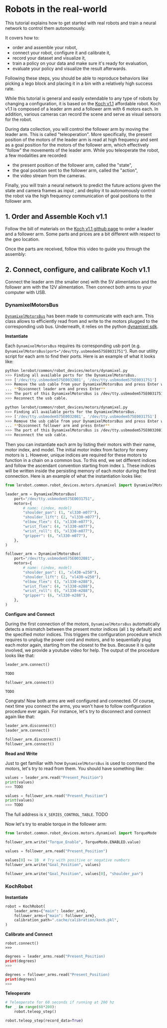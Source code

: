 # Robots in the real-world

This tutorial explains how to get started with real robots and train a neural network to control them autonomously.

It covers how to:
- order and assemble your robot,
- connect your robot, configure it and calibrate it,
- record your dataset and visualize it,
- train a policy on your data and make sure it's ready for evaluation,
- evaluate your policy and visualize the result afterwards.

Following these steps, you should be able to reproduce behaviors like picking a lego block and placing it in a bin with a relatively high success rate.

While this tutorial is general and easily extendable to any type of robots by changing a configuration, it is based on the [Koch v1.1](https://github.com/jess-moss/koch-v1-1) affordable robot. Koch v1.1 is composed of a leader arm and a follower arm with 6 motors each. In addition, various cameras can record the scene and serve as visual sensors for the robot.

During data collection, you will control the follower arm by moving the leader arm. This is called "teleoperation". More specifically, the present position of the motors of the leader arm is read at high frequency and sent as a goal position for the motors of the follower arm, which effectively "follow" the movements of the leader arm. While you teleoperate the robot, a few modalities are recorded:
- the present position of the follower arm, called the "state",
- the goal position sent to the follower arm, called the "action",
- the video stream from the cameras.

Finally, you will train a neural network to predict the future actions given the state and camera frames as input ; and deploy it to autonomously control the robot via the high frequency communication of goal positions to the follower arm.


## 1. Order and Assemble Koch v1.1

Follow the bill of materials on the [Koch v1.1 github page](https://github.com/jess-moss/koch-v1-1) to order a leader and a follower arm. Some parts and prices are a bit different with respect to the geo location.

Once the parts are received, follow this video to guide you through the assembly:

## 2. Connect, configure, and calibrate Koch v1.1

Connect the leader arm (the smaller one) with the 5V alimentation and the follower arm with the 12V alimentation. Then connect both arms to your computer with USB.

### DynamixelMotorsBus

[`DynamixelMotorsBus`](lerobot/common/robot_devices/motors/dynamixel.py) has been made to communicate with each arm. This class allows to efficiently read from and write to the motors plugged to the corresponding usb bus. Underneath, it relies on the python [dynamixel sdk](https://emanual.robotis.com/docs/en/software/dynamixel/dynamixel_sdk/sample_code/python_read_write_protocol_2_0/#python-read-write-protocol-20).

**Instantiate**

Each `DynamixelMotorsBus` requires its corresponding usb port (e.g. `DynamixelMotorsBus(port="/dev/tty.usbmodem575E0031751"`). Run our utility script for each arm to find their ports. Here is an example of what it looks like:
```bash
python lerobot/common/robot_devices/motors/dynamixel.py
>>> Finding all available ports for the DynamixelMotorsBus.
>>> ['/dev/tty.usbmodem575E0032081', '/dev/tty.usbmodem575E0031751']
>>> Remove the usb cable from your DynamixelMotorsBus and press Enter when done.
... **Disconnect leader arm and press Enter**
>>> The port of this DynamixelMotorsBus is /dev/tty.usbmodem575E0031751.
>>> Reconnect the usb cable.

python lerobot/common/robot_devices/motors/dynamixel.py
>>> Finding all available ports for the DynamixelMotorsBus.
>>> ['/dev/tty.usbmodem575E0032081', '/dev/tty.usbmodem575E0031751']
>>> Remove the usb cable from your DynamixelMotorsBus and press Enter when done.
... **Disconnect follower arm and press Enter**
>>> The port of this DynamixelMotorsBus is /dev/tty.usbmodem575E0032081.
>>> Reconnect the usb cable.
```

Then you can instantiate each arm by listing their motors with their name, motor index, and model. The initial motor index from factory for every motors is `1`. However, unique indices are required for these motors to function in a chain on a common bus. To this end, we set different indices and follow the ascendant convention starting from index `1`. These indices will be written inside the persisting memory of each motor during the first connection. Here is an example of what the instantiation looks like:
```python
from lerobot.common.robot_devices.motors.dynamixel import DynamixelMotorsBus

leader_arm = DynamixelMotorsBus(
    port="/dev/tty.usbmodem575E0031751",
    motors={
        # name: (index, model)
        "shoulder_pan": (1, "xl330-m077"),
        "shoulder_lift": (2, "xl330-m077"),
        "elbow_flex": (3, "xl330-m077"),
        "wrist_flex": (4, "xl330-m077"),
        "wrist_roll": (5, "xl330-m077"),
        "gripper": (6, "xl330-m077"),
    },
)

follower_arm = DynamixelMotorsBus(
    port="/dev/tty.usbmodem575E0032081",
    motors={
        # name: (index, model)
        "shoulder_pan": (1, "xl430-w250"),
        "shoulder_lift": (2, "xl430-w250"),
        "elbow_flex": (3, "xl330-m288"),
        "wrist_flex": (4, "xl330-m288"),
        "wrist_roll": (5, "xl330-m288"),
        "gripper": (6, "xl330-m288"),
    },
)
```

**Configure and Connect**

During the first connection of the motors, `DynamixelMotorsBus` automatically detects a mismatch between the present motor indices (all `1` by default) and the specified motor indices. This triggers the configuration procedure which requires to unplug the power cord and motors, and to sequentially plug each motor again, starting from the closest to the bus. Because it is quite involved, we provide a youtube video for help. The output of the procedure looks like that:
```python
leader_arm.connect()

TODO

follower_arm.connect()

TODO
```

Congrats! Now both arms are well configured and connected. Of course, next time you connect the arms, you won't have to follow configuration procedure ever again. For instance, let's try to disconnect and connect again like that:
```python
leader_arm.disconnect()
leader_arm.connect()

follower_arm.disconnect()
follower_arm.connect()
```

**Read and Write**

Just to get familiar with how `DynamixelMotorsBus` is used to command the motors, let's try to read from them. You should have something like:
```python
values = leader_arm.read("Present_Position")
print(values)
>>> TODO

values = follower_arm.read("Present_Position")
print(values)
>>> TODO
```

The full address is `X_SERIES_CONTROL_TABLE`. TODO

Now let's try to enable torque in the follower arm:
```python
from lerobot.common.robot_devices.motors.dynamixel import TorqueMode

follower_arm.write("Torque_Enable", TorqueMode.ENABLED.value)

values = follower_arm.read("Present_Position")

values[0] += 10  # Try with positive or negative numbers
follower_arm.write("Goal_Position", values)

follower_arm.write("Goal_Position", values[0], "shoulder_pan")
```


### KochRobot

**Instantiate**
```python
robot = KochRobot(
    leader_arms={"main": leader_arm},
    follower_arms={"main": follower_arm},
    calibration_path=".cache/calibration/koch.pkl",
)
```

**Calibrate and Connect**

```
robot.connect()
>>>
```

```python
degrees = leader_arms.read("Present_Position)
print(degrees)
>>>

degrees = follower_arms.read("Present_Position)
print(degrees)
>>>
```

**Teleoperate**

```python
# Teleoperate for 60 seconds if running at 200 hz
for _ in range(60*200):
    robot.teleop_step()
```

```python
robot.teleop_step(record_data=True)
```
